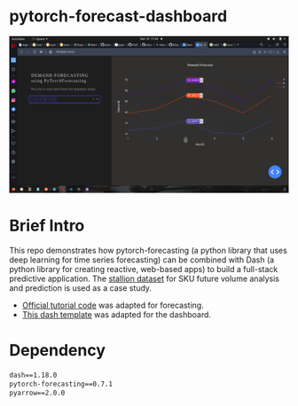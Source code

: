 # pytorch-forecast-dashboard

![ddd](screenshots/screenshot.png)

# Brief Intro
This repo demonstrates how pytorch-forecasting (a python library that uses deep learning for time series forecasting) can be combined with Dash (a python library for creating reactive, web-based apps) to build a full-stack predictive application. The [stallion dataset](https://www.kaggle.com/utathya/future-volume-prediction) for SKU future volume analysis and prediction is used as a case study.

* [Official tutorial code](https://pytorch-forecasting.readthedocs.io/en/latest/tutorials/stallion.html) was adapted for forecasting.
* [This dash template](https://github.com/STATWORX/blog/tree/master/DashApp) was adapted for the dashboard.

# Dependency
```
dash==1.18.0
pytorch-forecasting==0.7.1
pyarrow==2.0.0
```


